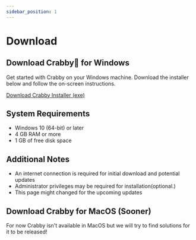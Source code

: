 ```yaml
---
sidebar_position: 1
---
```


# Download

## Download Crabby🦀 for Windows

Get started with Crabby on your Windows machine. Download the installer below and follow the on-screen instructions.

<a href="download/crabby-windows.exe" class="download-button">Download Crabby Installer (exe)</a>

## System Requirements

* Windows 10 (64-bit) or later
* 4 GB RAM or more
* 1 GB of free disk space

## Additional Notes

* An internet connection is required for initial download and potential updates
* Administrator privileges may be required for installation(optional.)
* This page might changed for the upcoming updates

## Download Crabby for MacOS (Sooner)

For now Crabby isn't available in MacOS but we will try to find solutions
for it to be released!

